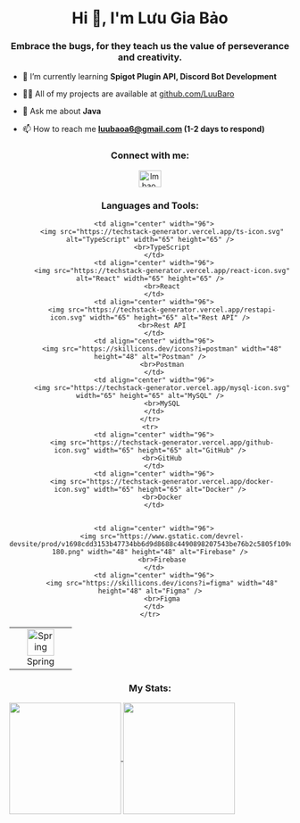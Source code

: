 <h1 align="center">Hi 👋, I'm Lưu Gia Bảo</h1>
<h3 align="center">Embrace the bugs, for they teach us the value of perseverance and creativity.</h3>

- 🌱 I’m currently learning **Spigot Plugin API, Discord Bot Development**

- 👨‍💻 All of my projects are available at [github.com/LuuBaro](https://github.com/LuuBaro)

- 💬 Ask me about **Java**

- 📫 How to reach me **luubaoa6@gmail.com (1-2 days to respond)**

<h3 align="center">Connect with me:</h3>
<p align="center">
<a href="https://www.facebook.com/luubaro294" target="blank"><img align="center" src="https://raw.githubusercontent.com/rahuldkjain/github-profile-readme-generator/master/src/images/icons/Social/facebook.svg" alt="lmbao.broseidon308" height="30" width="40" /></a>
</p>

<div align="center">
  
  <h3>Languages and Tools:</h3>

  <table>
    <tr>
      <td align="center" width="96">
          <img src="https://skillicons.dev/icons?i=spring" width="48" height="48" alt="Spring" />
          <br>Spring
      </td>
     
      <td align="center" width="96">
          <img src="https://techstack-generator.vercel.app/ts-icon.svg" alt="TypeScript" width="65" height="65" />
          <br>TypeScript
      </td>
      <td align="center" width="96">
          <img src="https://techstack-generator.vercel.app/react-icon.svg" alt="React" width="65" height="65" />
          <br>React
      </td>
      <td align="center" width="96">
          <img src="https://techstack-generator.vercel.app/restapi-icon.svg" width="65" height="65" alt="Rest API" />
          <br>Rest API
      </td>
      <td align="center" width="96">
          <img src="https://skillicons.dev/icons?i=postman" width="48" height="48" alt="Postman" />
          <br>Postman
      </td>
      <td align="center" width="96">
          <img src="https://techstack-generator.vercel.app/mysql-icon.svg" width="65" height="65" alt="MySQL" />
          <br>MySQL
      </td>
    </tr>
    <tr>
      <td align="center" width="96">
          <img src="https://techstack-generator.vercel.app/github-icon.svg" width="65" height="65" alt="GitHub" />
          <br>GitHub
      </td>
      <td align="center" width="96">
          <img src="https://techstack-generator.vercel.app/docker-icon.svg" width="65" height="65" alt="Docker" />
          <br>Docker
      </td>
     
      
      <td align="center" width="96">
          <img src="https://www.gstatic.com/devrel-devsite/prod/v1698cdd3153b47734bb6d9d8688c4490898207543be76b2c5805f109c27c7695/firebase/images/touchicon-180.png" width="48" height="48" alt="Firebase" />
          <br>Firebase
      </td>
      <td align="center" width="96">
          <img src="https://skillicons.dev/icons?i=figma" width="48" height="48" alt="Figma" />
          <br>Figma
      </td>
    </tr>
  </table>

</div>



<h3 align="center">My Stats:</h3>
<a href="https://github.com/anuraghazra/github-readme-stats">
  <img height=200 align="center" src="https://github-readme-stats.vercel.app/api?username=tranquoccuong0179&hide_border=true&theme=transparent&show_icon=true&include_all_commits=true" />
</a>
<a href="https://github.com/anuraghazra/convoychat">
  <img height=200 align="center" src="https://github-readme-stats.vercel.app/api/top-langs?username=tranquoccuong0179&hide_border=true&theme=transparent&layout=compact&langs_count=8&card_width=320" />
</a>
